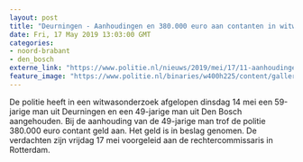 ```yaml
---
layout: post
title: "Deurningen - Aanhoudingen en 380.000 euro aan contanten in witwasonderzoek"
date: Fri, 17 May 2019 13:03:00 GMT
categories: 
- noord-brabant 
- den_bosch 
externe_link: "https://www.politie.nl/nieuws/2019/mei/17/11-aanhoudingen-en-380.000-euro-aan-contanten-in-witwasonderzoek.html"
feature_image: "https://www.politie.nl/binaries/w400h225/content/gallery/politie/nieuws/2019/januari/03-mn/tellen-in-beslag-genomen-geld-3.jpg"
---
```


De politie heeft in een witwasonderzoek afgelopen dinsdag 14 mei een 59-jarige man uit Deurningen en een 49-jarige man uit Den Bosch aangehouden. Bij de aanhouding van de 49-jarige man trof de politie 380.000 euro contant geld aan. Het geld is in beslag genomen. De verdachten zijn vrijdag 17 mei voorgeleid aan de rechtercommissaris in Rotterdam.
